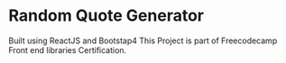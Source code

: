 # Random Quote Generator
Built using ReactJS and Bootstap4
This Project is part of Freecodecamp Front end libraries Certification.
